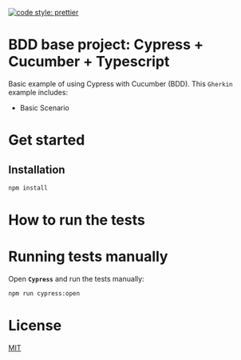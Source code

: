 [![code style: prettier](https://img.shields.io/badge/code_style-prettier-ff69b4.svg?style=flat-square)](https://github.com/prettier/prettier)

# BDD base project: Cypress + Cucumber + Typescript

Basic example of using Cypress with Cucumber (BDD). This `Gherkin` example includes:
- Basic Scenario

# Get started

## Installation

```bash
npm install
```

# How to run the tests


# Running tests manually

Open **`Cypress`** and run the tests manually:

```bash
npm run cypress:open
```


# License

[MIT](./LICENSE)
